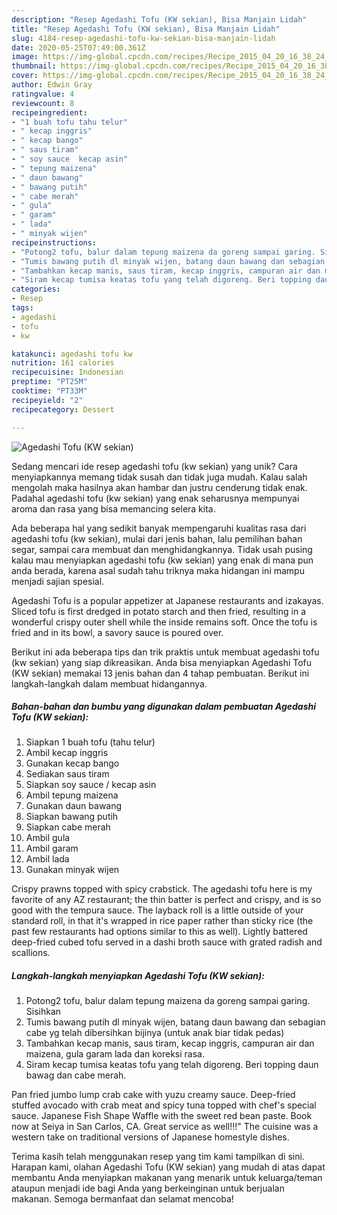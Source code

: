 ```yaml
---
description: "Resep Agedashi Tofu (KW sekian), Bisa Manjain Lidah"
title: "Resep Agedashi Tofu (KW sekian), Bisa Manjain Lidah"
slug: 4184-resep-agedashi-tofu-kw-sekian-bisa-manjain-lidah
date: 2020-05-25T07:49:00.361Z
image: https://img-global.cpcdn.com/recipes/Recipe_2015_04_20_16_38_24_925_5399f54f0d9b72cbc125/751x532cq70/agedashi-tofu-kw-sekian-foto-resep-utama.jpg
thumbnail: https://img-global.cpcdn.com/recipes/Recipe_2015_04_20_16_38_24_925_5399f54f0d9b72cbc125/751x532cq70/agedashi-tofu-kw-sekian-foto-resep-utama.jpg
cover: https://img-global.cpcdn.com/recipes/Recipe_2015_04_20_16_38_24_925_5399f54f0d9b72cbc125/751x532cq70/agedashi-tofu-kw-sekian-foto-resep-utama.jpg
author: Edwin Gray
ratingvalue: 4
reviewcount: 8
recipeingredient:
- "1 buah tofu tahu telur"
- " kecap inggris"
- " kecap bango"
- " saus tiram"
- " soy sauce  kecap asin"
- " tepung maizena"
- " daun bawang"
- " bawang putih"
- " cabe merah"
- " gula"
- " garam"
- " lada"
- " minyak wijen"
recipeinstructions:
- "Potong2 tofu, balur dalam tepung maizena da goreng sampai garing. Sisihkan"
- "Tumis bawang putih dl minyak wijen, batang daun bawang dan sebagian cabe yg telah dibersihkan bijinya (untuk anak biar tidak pedas)"
- "Tambahkan kecap manis, saus tiram, kecap inggris, campuran air dan maizena, gula garam lada dan koreksi rasa."
- "Siram kecap tumisa keatas tofu yang telah digoreng. Beri topping daun bawag dan cabe merah."
categories:
- Resep
tags:
- agedashi
- tofu
- kw

katakunci: agedashi tofu kw 
nutrition: 161 calories
recipecuisine: Indonesian
preptime: "PT25M"
cooktime: "PT33M"
recipeyield: "2"
recipecategory: Dessert

---
```



![Agedashi Tofu (KW sekian)](https://img-global.cpcdn.com/recipes/Recipe_2015_04_20_16_38_24_925_5399f54f0d9b72cbc125/751x532cq70/agedashi-tofu-kw-sekian-foto-resep-utama.jpg)

Sedang mencari ide resep agedashi tofu (kw sekian) yang unik? Cara menyiapkannya memang tidak susah dan tidak juga mudah. Kalau salah mengolah maka hasilnya akan hambar dan justru cenderung tidak enak. Padahal agedashi tofu (kw sekian) yang enak seharusnya mempunyai aroma dan rasa yang bisa memancing selera kita.

Ada beberapa hal yang sedikit banyak mempengaruhi kualitas rasa dari agedashi tofu (kw sekian), mulai dari jenis bahan, lalu pemilihan bahan segar, sampai cara membuat dan menghidangkannya. Tidak usah pusing kalau mau menyiapkan agedashi tofu (kw sekian) yang enak di mana pun anda berada, karena asal sudah tahu triknya maka hidangan ini mampu menjadi sajian spesial.

Agedashi Tofu is a popular appetizer at Japanese restaurants and izakayas. Sliced tofu is first dredged in potato starch and then fried, resulting in a wonderful crispy outer shell while the inside remains soft. Once the tofu is fried and in its bowl, a savory sauce is poured over.


Berikut ini ada beberapa tips dan trik praktis untuk membuat agedashi tofu (kw sekian) yang siap dikreasikan. Anda bisa menyiapkan Agedashi Tofu (KW sekian) memakai 13 jenis bahan dan 4 tahap pembuatan. Berikut ini langkah-langkah dalam membuat hidangannya.

<!--inarticleads1-->

##### Bahan-bahan dan bumbu yang digunakan dalam pembuatan Agedashi Tofu (KW sekian):

1. Siapkan 1 buah tofu (tahu telur)
1. Ambil  kecap inggris
1. Gunakan  kecap bango
1. Sediakan  saus tiram
1. Siapkan  soy sauce / kecap asin
1. Ambil  tepung maizena
1. Gunakan  daun bawang
1. Siapkan  bawang putih
1. Siapkan  cabe merah
1. Ambil  gula
1. Ambil  garam
1. Ambil  lada
1. Gunakan  minyak wijen


Crispy prawns topped with spicy crabstick. The agedashi tofu here is my favorite of any AZ restaurant; the thin batter is perfect and crispy, and is so good with the tempura sauce. The layback roll is a little outside of your standard roll, in that it&#39;s wrapped in rice paper rather than sticky rice (the past few restaurants had options similar to this as well). Lightly battered deep-fried cubed tofu served in a dashi broth sauce with grated radish and scallions. 

<!--inarticleads2-->

##### Langkah-langkah menyiapkan Agedashi Tofu (KW sekian):

1. Potong2 tofu, balur dalam tepung maizena da goreng sampai garing. Sisihkan
1. Tumis bawang putih dl minyak wijen, batang daun bawang dan sebagian cabe yg telah dibersihkan bijinya (untuk anak biar tidak pedas)
1. Tambahkan kecap manis, saus tiram, kecap inggris, campuran air dan maizena, gula garam lada dan koreksi rasa.
1. Siram kecap tumisa keatas tofu yang telah digoreng. Beri topping daun bawag dan cabe merah.


Pan fried jumbo lump crab cake with yuzu creamy sauce. Deep-fried stuffed avocado with crab meat and spicy tuna topped with chef&#39;s special sauce. Japanese Fish Shape Waffle with the sweet red bean paste. Book now at Seiya in San Carlos, CA. Great service as well!!!&#34; The cuisine was a western take on traditional versions of Japanese homestyle dishes. 

Terima kasih telah menggunakan resep yang tim kami tampilkan di sini. Harapan kami, olahan Agedashi Tofu (KW sekian) yang mudah di atas dapat membantu Anda menyiapkan makanan yang menarik untuk keluarga/teman ataupun menjadi ide bagi Anda yang berkeinginan untuk berjualan makanan. Semoga bermanfaat dan selamat mencoba!
